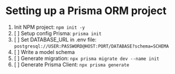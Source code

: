 # Setting up a Prisma ORM project

1. Init NPM project: `npm init -y`
2. [ ] Setup config Prisma: `prisma init`
3. [ ] Set DATABASE_URL in .env file: `postgresql://USER:PASSWORD@HOST:PORT/DATABASE?schema=SCHEMA`
4. [ ] Write a model schema
5. [ ] Generate migration: `npx prisma migrate dev --name init`
6. [ ] Generate Prisma Client: `npx prisma generate`
